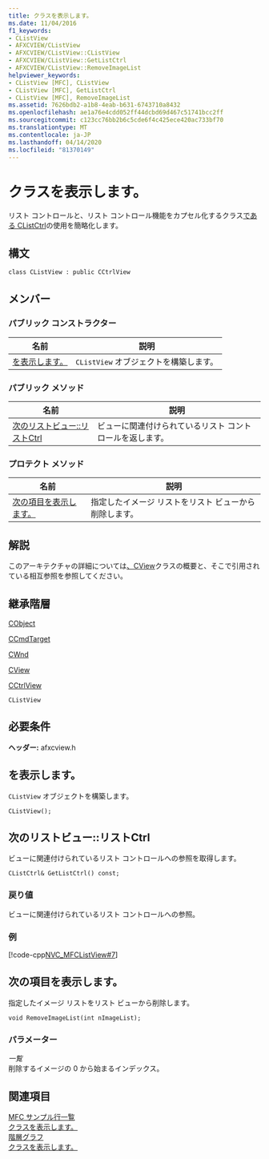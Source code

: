 ```yaml
---
title: クラスを表示します。
ms.date: 11/04/2016
f1_keywords:
- CListView
- AFXCVIEW/CListView
- AFXCVIEW/CListView::CListView
- AFXCVIEW/CListView::GetListCtrl
- AFXCVIEW/CListView::RemoveImageList
helpviewer_keywords:
- CListView [MFC], CListView
- CListView [MFC], GetListCtrl
- CListView [MFC], RemoveImageList
ms.assetid: 7626bdb2-a1b8-4eab-b631-6743710a8432
ms.openlocfilehash: ae1a76e4cdd052ff44dcbd69d467c51741bcc2ff
ms.sourcegitcommit: c123cc76bb2b6c5cde6f4c425ece420ac733bf70
ms.translationtype: MT
ms.contentlocale: ja-JP
ms.lasthandoff: 04/14/2020
ms.locfileid: "81370149"
---
```

# <a name="clistview-class"></a>クラスを表示します。

リスト コントロールと、リスト コントロール機能をカプセル化するクラス[である CListCtrl](../../mfc/reference/clistctrl-class.md)の使用を簡略化します。

## <a name="syntax"></a>構文

```
class CListView : public CCtrlView
```

## <a name="members"></a>メンバー

### <a name="public-constructors"></a>パブリック コンストラクター

|名前|説明|
|----------|-----------------|
|[を表示します。](#clistview)|`CListView` オブジェクトを構築します。|

### <a name="public-methods"></a>パブリック メソッド

|名前|説明|
|----------|-----------------|
|[次のリストビュー::リストCtrl](#getlistctrl)|ビューに関連付けられているリスト コントロールを返します。|

### <a name="protected-methods"></a>プロテクト メソッド

|名前|説明|
|----------|-----------------|
|[次の項目を表示します。](#removeimagelist)|指定したイメージ リストをリスト ビューから削除します。|

## <a name="remarks"></a>解説

このアーキテクチャの詳細については[、CView](../../mfc/reference/cview-class.md)クラスの概要と、そこで引用されている相互参照を参照してください。

## <a name="inheritance-hierarchy"></a>継承階層

[CObject](../../mfc/reference/cobject-class.md)

[CCmdTarget](../../mfc/reference/ccmdtarget-class.md)

[CWnd](../../mfc/reference/cwnd-class.md)

[CView](../../mfc/reference/cview-class.md)

[CCtrlView](../../mfc/reference/cctrlview-class.md)

`CListView`

## <a name="requirements"></a>必要条件

**ヘッダー:** afxcview.h

## <a name="clistviewclistview"></a><a name="clistview"></a>を表示します。

`CListView` オブジェクトを構築します。

```
CListView();
```

## <a name="clistviewgetlistctrl"></a><a name="getlistctrl"></a>次のリストビュー::リストCtrl

ビューに関連付けられているリスト コントロールへの参照を取得します。

```
CListCtrl& GetListCtrl() const;
```

### <a name="return-value"></a>戻り値

ビューに関連付けられているリスト コントロールへの参照。

### <a name="example"></a>例

[!code-cpp[NVC_MFCListView#7](../../atl/reference/codesnippet/cpp/clistview-class_1.cpp)]

## <a name="clistviewremoveimagelist"></a><a name="removeimagelist"></a>次の項目を表示します。

指定したイメージ リストをリスト ビューから削除します。

```
void RemoveImageList(int nImageList);
```

### <a name="parameters"></a>パラメーター

*一覧*<br/>
削除するイメージの 0 から始まるインデックス。

## <a name="see-also"></a>関連項目

[MFC サンプル行一覧](../../overview/visual-cpp-samples.md)<br/>
[クラスを表示します。](../../mfc/reference/cctrlview-class.md)<br/>
[階層グラフ](../../mfc/hierarchy-chart.md)<br/>
[クラスを表示します。](../../mfc/reference/cctrlview-class.md)
